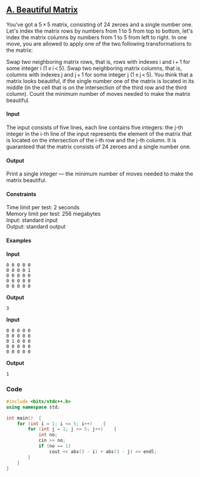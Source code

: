 ## [A. Beautiful Matrix](https://codeforces.com/problemset/problem/263/A)

You've got a 5 × 5 matrix, consisting of 24 zeroes and a single number one. Let's index the matrix rows by numbers from 1 to 5 from top to bottom, let's index the matrix columns by numbers from 1 to 5 from left to right. In one move, you are allowed to apply one of the two following transformations to the matrix:

Swap two neighboring matrix rows, that is, rows with indexes i and i + 1 for some integer i (1 ≤ i < 5).
Swap two neighboring matrix columns, that is, columns with indexes j and j + 1 for some integer j (1 ≤ j < 5).
You think that a matrix looks beautiful, if the single number one of the matrix is located in its middle (in the cell that is on the intersection of the third row and the third column). Count the minimum number of moves needed to make the matrix beautiful.

#### Input
The input consists of five lines, each line contains five integers: the j-th integer in the i-th line of the input represents the element of the matrix that is located on the intersection of the i-th row and the j-th column. It is guaranteed that the matrix consists of 24 zeroes and a single number one.

#### Output
Print a single integer — the minimum number of moves needed to make the matrix beautiful.

#### Constraints
Time limit per test: 2 seconds <br>
Memory limit per test: 256 megabytes <br>
Input: standard input <br>
Output: standard output <br>

#### Examples
**Input**
```
0 0 0 0 0
0 0 0 0 1
0 0 0 0 0
0 0 0 0 0
0 0 0 0 0
```
**Output**
```
3
```
**Input**
```
0 0 0 0 0
0 0 0 0 0
0 1 0 0 0
0 0 0 0 0
0 0 0 0 0
```
**Output**
```
1
```

### Code
```cpp
#include <bits/stdc++.h>
using namespace std;

int main()  {
    for (int i = 1; i <= 5; i++)    {
        for (int j = 1; j <= 5; j++)    {
            int no;
            cin >> no;
            if (no == 1)
                cout << abs(3 - i) + abs(3 - j) << endl;
        }
    }
}
```
